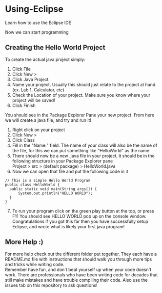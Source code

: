 # Using-Eclipse
Learn how to use the Eclipse IDE

Now we can start programming  
## Creating the Hello World Project  
To create the actual java project simply:  
1. Click File  
2. Click New >  
3. Click Java Project  
4. Name your project. Usually this should just relate to the project at hand. (ex. Lab 1, Calculator, etc)  
5. Check the Location of your project. Make sure you know where your project will be saved!  
6. Click Finish  

You should see in the Package Explorer Pane your new project. From here we will create a java file, and try and run it!  

1. Right click on your project  
2. Click New >  
3. Click Class  
4. Fill in the "Name:" field. The name of your class will also be the name of the file, for this we can put something like "HelloWorld" as the name.  
5. There should now be a new .java file in your project, it should be in the following structure in your Package Explorer pane  
  Project > src > (default package) > HelloWorld.java  
6. Now we can open that file and put the following code in it  
  ```{java}
  // This is a simple Hello World Program
public class HelloWorld {
	public static void main(String args[]) {
		System.out.println("HELLO WORLD");
	}
}
```  
7. To run your program click on the green play button at the top, or press F11
You should see HELLO WORLD pop up on the console window.  
Congratulations if you got this far then you have successfully setup Eclipse, and wrote what is likely your first java program!  

## More Help :)  
For more help check out the different folder put together. They each have a README.md file with instructions that should walk you through more tips and tricks while writing code.  
Remember have fun, and don't beat yourself up when your code doesn't work. There are professionals who have been writing code for decades that still make mistakes and have trouble compiling their code. Also use the issues tab on this repository to ask questions!
